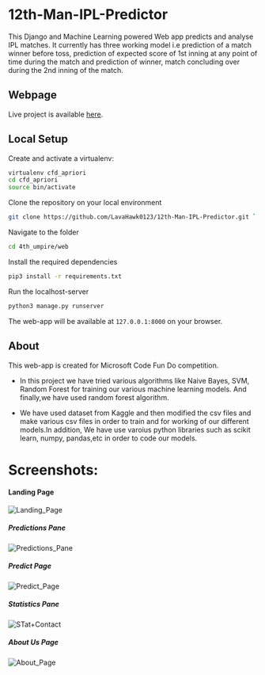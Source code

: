 # 12th-Man-IPL-Predictor

This Django and Machine Learning powered Web app predicts and analyse IPL matches. It currently has three working model i.e 
prediction of a match winner before toss, prediction of expected score of 1st inning at any point of time during the match 
and prediction of winner, match concluding over during the 2nd inning of the match.


## Webpage
Live project is available [here](https://fourth-umpire.herokuapp.com).


## Local Setup
Create and activate a virtualenv:

```bash
virtualenv cfd_apriori
cd cfd_apriori
source bin/activate
```
Clone the repository on your local environment <br>

```bash
git clone https://github.com/LavaHawk0123/12th-Man-IPL-Predictor.git `
```

Navigate to the folder <br>
```bash 
cd 4th_umpire/web
```

Install the required dependencies <br>
```bash
pip3 install -r requirements.txt 
```

Run the localhost-server <br>
```bash 
python3 manage.py runserver
```

The web-app will be available at `127.0.0.1:8000` on your browser. 

## About
This web-app is created for Microsoft Code Fun Do competition.

- In this project we have tried various algorithms like Naive Bayes, SVM, Random Forest  for training our various machine learning models. And finally,we have used random forest algorithm. 

- We have used dataset from Kaggle and then modified the csv files and make various csv files in order to train and for working of our different models.In addition, We have use varoius python libraries such as scikit learn, numpy, pandas,etc in order to code our models. 

# Screenshots: 
#### Landing Page
![Landing_Page](https://user-images.githubusercontent.com/75236655/234510115-40e9d8ef-f723-47fb-ad3d-dd389d977e81.png)

##### Predictions Pane
![Predictions_Pane](https://user-images.githubusercontent.com/75236655/234510148-dcf8c5dd-f79c-47d5-a3d9-c3f41f4ee8f0.png)

##### Predict Page
![Predict_Page](https://user-images.githubusercontent.com/75236655/234510181-b85a13c0-4ac5-48fb-98d1-44c0a71f8b87.png)

##### Statistics Pane
![STat+Contact](https://user-images.githubusercontent.com/75236655/234510205-c6f7c11f-0566-4f6f-bfa1-2f458b513d96.png)

##### About Us Page
![About_Page](https://user-images.githubusercontent.com/75236655/234510225-63351882-c593-4e35-b526-91cf906d2df9.png)

